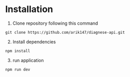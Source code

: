 # Installation
1. Clone repository following this command
```
git clone https://github.com/arik147/diagnese-api.git
```
2. Install dependencies
```
npm install
```
3. run application 
```
npm run dev
```
